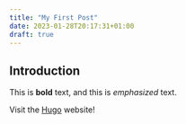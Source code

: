 ```yaml
---
title: "My First Post"
date: 2023-01-28T20:17:31+01:00
draft: true
---
```

## Introduction

This is **bold** text, and this is *emphasized* text.

Visit the [Hugo](https://gohugo.io) website!

